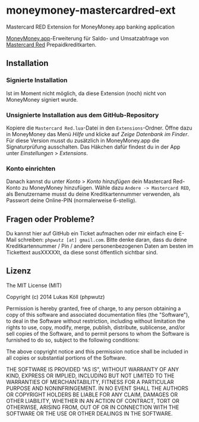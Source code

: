moneymoney-mastercardred-ext
============================

Mastercard RED Extension for MoneyMoney.app banking application

[MoneyMoney.app](http://moneymoney-app.com)-Erweiterung für Saldo- und Umsatzabfrage von [Mastercard Red](http://www.prepaid-karten.at/) Prepaidkreditkarten.

Installation
------------
### Signierte Installation

Ist im Moment nicht möglich, da diese Extension (noch) nicht von MoneyMoney signiert wurde.

### Unsignierte Installation aus dem GitHub-Repository

Kopiere die `Mastercard Red.lua`-Datei in den `Extensions`-Ordner. Öffne dazu in MoneyMoney das Menü *Hilfe* und klicke auf *Zeige Datenbank im Finder*. Für diese Version musst du zusätzlich in MoneyMoney.app die Signaturprüfung ausschalten. Das Häkchen dafür findest du in der App unter *Einstellungen* > *Extensions*.

### Konto einrichten

Danach kannst du unter *Konto* > *Konto hinzufügen* dein Mastercard Red-Konto zu MoneyMoney hinzufügen. Wähle dazu `Andere -> Mastercard RED`, als Benutzername musst du deine Kreditkartennummer verwenden, als Passwort deine Online-PIN (normalerweise 6-stellig).

Fragen oder Probleme?
---------------------

Du kannst hier auf GitHub ein Ticket aufmachen oder mir einfach eine E-Mail schreiben: `phpwutz [at] gmail.com`.
Bitte denke daran, dass du deine Kreditkartennummer / Pin / andere personenbezogenen Daten am besten im Tickettext ausXXXXXt, da diese sonst öffentlich sichtbar sind.

Lizenz
------
The MIT License (MIT)

Copyright (c) 2014 Lukas Köll (phpwutz)

Permission is hereby granted, free of charge, to any person obtaining a copy
of this software and associated documentation files (the "Software"), to deal
in the Software without restriction, including without limitation the rights
to use, copy, modify, merge, publish, distribute, sublicense, and/or sell
copies of the Software, and to permit persons to whom the Software is
furnished to do so, subject to the following conditions:

The above copyright notice and this permission notice shall be included in all
copies or substantial portions of the Software.

THE SOFTWARE IS PROVIDED "AS IS", WITHOUT WARRANTY OF ANY KIND, EXPRESS OR
IMPLIED, INCLUDING BUT NOT LIMITED TO THE WARRANTIES OF MERCHANTABILITY,
FITNESS FOR A PARTICULAR PURPOSE AND NONINFRINGEMENT. IN NO EVENT SHALL THE
AUTHORS OR COPYRIGHT HOLDERS BE LIABLE FOR ANY CLAIM, DAMAGES OR OTHER
LIABILITY, WHETHER IN AN ACTION OF CONTRACT, TORT OR OTHERWISE, ARISING FROM,
OUT OF OR IN CONNECTION WITH THE SOFTWARE OR THE USE OR OTHER DEALINGS IN THE
SOFTWARE.
